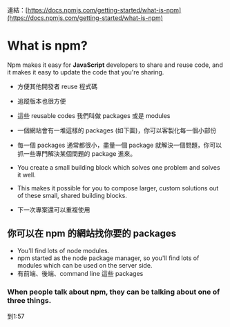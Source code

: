 連結：[https://docs.npmjs.com/getting-started/what-is-npm](https://docs.npmjs.com/getting-started/what-is-npm)

# What is npm?

Npm makes it easy for **JavaScript** developers to share and reuse code, and it makes it easy to update the code that you're sharing.

* 方便其他開發者 reuse 程式碼
* 追蹤版本也很方便
* 這些 reusable codes 我們叫做 packages 或是 modules
* 一個網站會有一堆這樣的 packages \(如下圖\)，你可以客製化每一個小部份



* 每一個 packages 通常都很小，盡量一個 package 就解決一個問題，你可以抓一些專門解決某個問題的 package 進來。
* You create a small building block which solves one problem and solves it well.

* This makes it possible for you to compose larger, custom solutions out of these small, shared building blocks.

* 下一次專案還可以重複使用

## 你可以在 npm 的網站找你要的 packages

* You'll find lots of node modules.
* npm started as the node package manager, so you'll find lots of modules which can be used on the server side.
* 有前端、後端、command line 這些 packages

### When people talk about npm, they can be talking about one of three things.

到1:57




